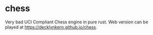 # chess
Very bad UCI Compliant Chess engine in pure rust.
Web version can be played at https://decklynkern.github.io/chess.
